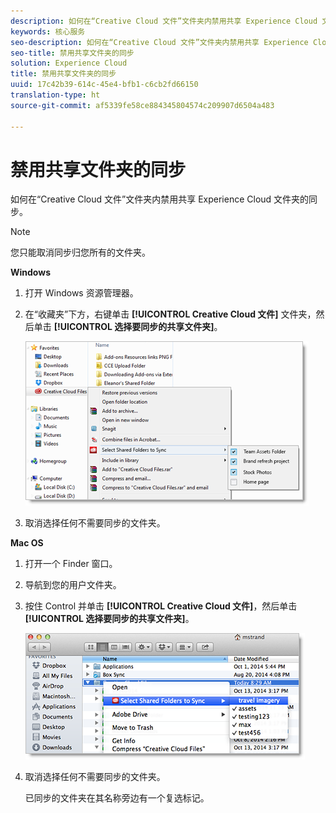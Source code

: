 ```yaml
---
description: 如何在“Creative Cloud 文件”文件夹内禁用共享 Experience Cloud 文件夹的同步。
keywords: 核心服务
seo-description: 如何在“Creative Cloud 文件”文件夹内禁用共享 Experience Cloud 文件夹的同步。
seo-title: 禁用共享文件夹的同步
solution: Experience Cloud
title: 禁用共享文件夹的同步
uuid: 17c42b39-614c-45e4-bfb1-c6cb2fd66150
translation-type: ht
source-git-commit: af5339fe58ce884345804574c209907d6504a483

---
```



# 禁用共享文件夹的同步

如何在“Creative Cloud 文件”文件夹内禁用共享 Experience Cloud 文件夹的同步。

>[!NOTE]
>
>您只能取消同步归您所有的文件夹。
<p class="head"> <b>Windows</b> </p>

1. 打开 Windows 资源管理器。

1. 在“收藏夹”下方，右键单击 **[!UICONTROL Creative Cloud 文件]** 文件夹，然后单击 **[!UICONTROL 选择要同步的共享文件夹]**。

   ![](assets/select_sync_folders.png)

1. 取消选择任何不需要同步的文件夹。

<p class="head"> <b>Mac OS</b> </p>

1. 打开一个 Finder 窗口。

1. 导航到您的用户文件夹。

1. 按住 Control 并单击 **[!UICONTROL Creative Cloud 文件]**，然后单击 **[!UICONTROL 选择要同步的共享文件夹]**。

   ![](assets/select_sync_folders_mac.png)

1. 取消选择任何不需要同步的文件夹。

   已同步的文件夹在其名称旁边有一个复选标记。